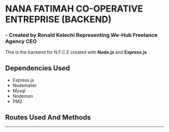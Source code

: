 # NANA FATIMAH CO-OPERATIVE ENTREPRISE (BACKEND)
### -  Created by Ronald Kelechi Representing We-Hub Freelance Agency CEO

This is the backend for N.F.C.E
created with __Node.js__ and __Express.js__

## __Dependencies Used__
- Express.js
- Nodemailer
- Mysql
- Nodemon
- PM2


## __Routes Used And Methods__
***

